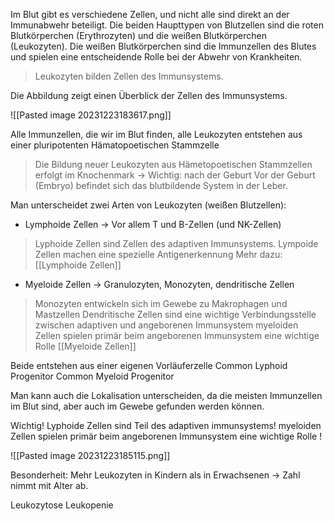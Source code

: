 

Im Blut gibt es verschiedene Zellen, und nicht alle sind direkt an der Immunabwehr beteiligt. Die beiden Haupttypen von Blutzellen sind die roten Blutkörperchen (Erythrozyten) und die weißen Blutkörperchen (Leukozyten). Die weißen Blutkörperchen sind die Immunzellen des Blutes und spielen eine entscheidende Rolle bei der Abwehr von Krankheiten.
> Leukozyten bilden Zellen des Immunsystems.


Die Abbildung zeigt einen Überblick der Zellen des Immunsystems.

![[Pasted image 20231223183617.png]]

Alle Immunzellen, die wir im Blut finden, alle Leukozyten entstehen aus einer pluripotenten Hämatopoetischen Stammzelle
> Die Bildung neuer Leukozyten aus Hämetopoetischen Stammzellen erfolgt im Knochenmark -> Wichtig: nach der Geburt
> Vor der Geburt (Embryo) befindet sich das blutbildende System in der Leber.


Man unterscheidet zwei Arten von Leukozyten (weißen Blutzellen):
- Lymphoide Zellen -> Vor allem T und B-Zellen (und NK-Zellen)
> Lyphoide Zellen sind Zellen des adaptiven Immunsystems.
> Lympoide Zellen machen eine spezielle Antigenerkennung
> Mehr dazu: [[Lymphoide Zellen]]
> 

- Myeloide Zellen -> Granulozyten, Monozyten, dendritische Zellen
> Monozyten entwickeln sich im Gewebe zu Makrophagen und Mastzellen
> Dendritische Zellen sind eine wichtige Verbindungsstelle zwischen adaptiven und angeborenen Immunsystem
> myeloiden Zellen spielen primär beim angeborenen Immunsystem eine wichtige Rolle 
> [[Myeloide Zellen]]
> 

Beide entstehen aus einer eigenen Vorläuferzelle
Common Lyphoid Progenitor
Common Myeloid Progenitor

Man kann auch die Lokalisation unterscheiden, da die meisten Immunzellen im Blut sind, aber auch im Gewebe gefunden werden können.

Wichtig! 
Lyphoide Zellen sind Teil des adaptiven immunsystems!
myeloiden Zellen spielen primär beim angeborenen Immunsystem eine wichtige Rolle !

![[Pasted image 20231223185115.png]]

Besonderheit: Mehr Leukozyten in Kindern als in Erwachsenen -> Zahl nimmt mit Alter ab.

Leukozytose
Leukopenie